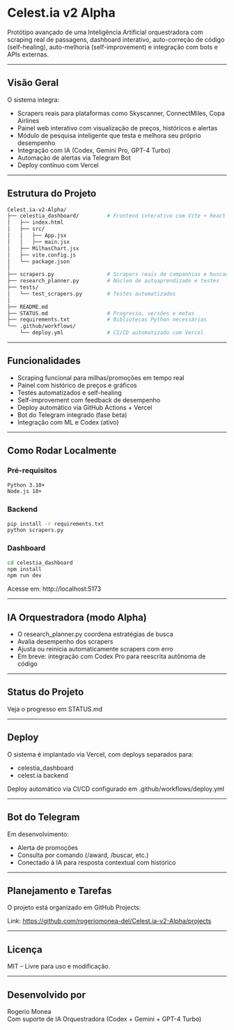 # Celest.ia v2 Alpha

Protótipo avançado de uma Inteligência Artificial orquestradora com scraping real de passagens, dashboard interativo, auto-correção de código (self-healing), auto-melhoria (self-improvement) e integração com bots e APIs externas.

---

## Visão Geral

O sistema integra:

- Scrapers reais para plataformas como Skyscanner, ConnectMiles, Copa Airlines
- Painel web interativo com visualização de preços, históricos e alertas
- Módulo de pesquisa inteligente que testa e melhora seu próprio desempenho
- Integração com IA (Codex, Gemini Pro, GPT-4 Turbo)
- Automação de alertas via Telegram Bot
- Deploy contínuo com Vercel

---

## Estrutura do Projeto

```bash
Celest.ia-v2-Alpha/
├── celestia_dashboard/         # Frontend interativo com Vite + React
│   ├── index.html
│   ├── src/
│   │   ├── App.jsx
│   │   ├── main.jsx
│   ├── MilhasChart.jsx
│   ├── vite.config.js
│   └── package.json
│
├── scrapers.py                 # Scrapers reais de companhias e buscadores
├── research_planner.py         # Núcleo de autoaprendizado e testes
├── tests/
│   └── test_scrapers.py        # Testes automatizados
│
├── README.md
├── STATUS.md                   # Progresso, versões e metas
├── requirements.txt            # Bibliotecas Python necessárias
└── .github/workflows/
    └── deploy.yml              # CI/CD automatizado com Vercel
```

---

## Funcionalidades

- Scraping funcional para milhas/promoções em tempo real
- Painel com histórico de preços e gráficos
- Testes automatizados e self-healing
- Self-improvement com feedback de desempenho
- Deploy automático via GitHub Actions + Vercel
- Bot do Telegram integrado (fase beta)
- Integração com ML e Codex (ativo)

---

## Como Rodar Localmente

### Pré-requisitos
```bash
Python 3.10+
Node.js 18+
```

### Backend
```bash
pip install -r requirements.txt
python scrapers.py
```

### Dashboard
```bash
cd celestia_dashboard
npm install
npm run dev
```

Acesse em: http://localhost:5173

---

## IA Orquestradora (modo Alpha)

- O research_planner.py coordena estratégias de busca
- Avalia desempenho dos scrapers
- Ajusta ou reinicia automaticamente scrapers com erro
- Em breve: integração com Codex Pro para reescrita autônoma de código

---

## Status do Projeto

Veja o progresso em STATUS.md

---

## Deploy

O sistema é implantado via Vercel, com deploys separados para:

- celestia_dashboard
- celest.ia backend

Deploy automático via CI/CD configurado em .github/workflows/deploy.yml

---

## Bot do Telegram

Em desenvolvimento:
- Alerta de promoções
- Consulta por comando (/award, /buscar, etc.)
- Conectado à IA para resposta contextual com histórico

---

## Planejamento e Tarefas

O projeto está organizado em GitHub Projects:

Link: https://github.com/rogeriomonea-del/Celest.ia-v2-Alpha/projects

---

## Licença

MIT – Livre para uso e modificação.

---

## Desenvolvido por

Rogerio Monea  
Com suporte de IA Orquestradora (Codex + Gemini + GPT-4 Turbo)
